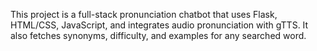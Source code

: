 This project is a full-stack pronunciation chatbot that uses Flask, HTML/CSS, JavaScript, and integrates audio pronunciation with gTTS. It also fetches synonyms, difficulty, and examples for any searched word.
